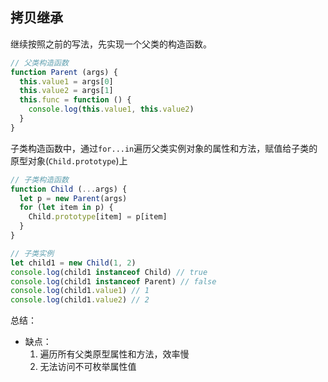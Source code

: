 ## 拷贝继承


继续按照之前的写法，先实现一个父类的构造函数。

```javascript
// 父类构造函数
function Parent (args) {
  this.value1 = args[0]
  this.value2 = args[1]
  this.func = function () {
    console.log(this.value1, this.value2)
  }
}
```

子类构造函数中，通过`for...in`遍历父类实例对象的属性和方法，赋值给子类的原型对象(`Child.prototype`)上

```javascript
// 子类构造函数
function Child (...args) {
  let p = new Parent(args)
  for (let item in p) {
    Child.prototype[item] = p[item]
  }
}

```

```javascript
// 子类实例
let child1 = new Child(1, 2)
console.log(child1 instanceof Child) // true
console.log(child1 instanceof Parent) // false
console.log(child1.value1) // 1
console.log(child1.value2) // 2

```


总结：

- 缺点：
  1. 遍历所有父类原型属性和方法，效率慢
  2. 无法访问不可枚举属性值